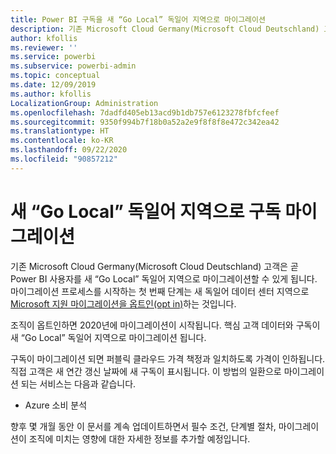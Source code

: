```yaml
---
title: Power BI 구독을 새 “Go Local” 독일어 지역으로 마이그레이션
description: 기존 Microsoft Cloud Germany(Microsoft Cloud Deutschland) 고객이 Power BI 사용자를 새 “Go Local” 독일어 지역으로 마이그레이션 할 수 있는 방법에 대한 정보를 제공합니다.
author: kfollis
ms.reviewer: ''
ms.service: powerbi
ms.subservice: powerbi-admin
ms.topic: conceptual
ms.date: 12/09/2019
ms.author: kfollis
LocalizationGroup: Administration
ms.openlocfilehash: 7dadfd405eb13acd9b1db757e6123278fbfcfeef
ms.sourcegitcommit: 9350f994b7f18b0a52a2e9f8f8f8e472c342ea42
ms.translationtype: HT
ms.contentlocale: ko-KR
ms.lasthandoff: 09/22/2020
ms.locfileid: "90857212"
---
```

# <a name="migrate-your-subscription-to-the-new-go-local-german-regions"></a>새 “Go Local” 독일어 지역으로 구독 마이그레이션

기존 Microsoft Cloud Germany(Microsoft Cloud Deutschland) 고객은 곧 Power BI 사용자를 새 “Go Local” 독일어 지역으로 마이그레이션할 수 있게 됩니다. 마이그레이션 프로세스를 시작하는 첫 번째 단계는 새 독일어 데이터 센터 지역으로 [Microsoft 지원 마이그레이션을 옵트인(opt in)](/microsoft-365/enterprise/ms-cloud-germany-migration-opt-in)하는 것입니다.

조직이 옵트인하면 2020년에 마이그레이션이 시작됩니다. 핵심 고객 데이터와 구독이 새 “Go Local” 독일어 지역으로 마이그레이션 됩니다.

구독이 마이그레이션 되면 퍼블릭 클라우드 가격 책정과 일치하도록 가격이 인하됩니다. 직접 고객은 새 연간 갱신 날짜에 새 구독이 표시됩니다. 이 방법의 일환으로 마이그레이션 되는 서비스는 다음과 같습니다.

* Azure 소비 분석

향후 몇 개월 동안 이 문서를 계속 업데이트하면서 필수 조건, 단계별 절차, 마이그레이션이 조직에 미치는 영향에 대한 자세한 정보를 추가할 예정입니다.